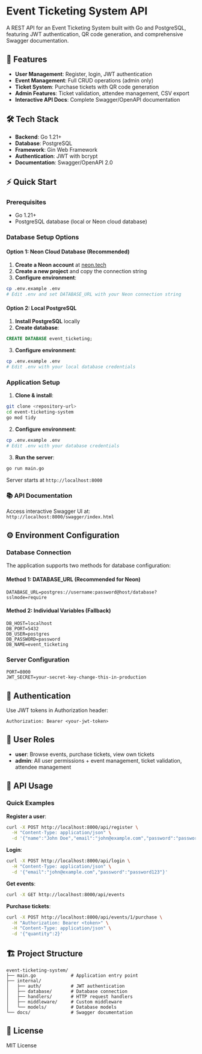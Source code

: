 # Event Ticketing System API

A REST API for an Event Ticketing System built with Go and PostgreSQL, featuring JWT authentication, QR code generation, and comprehensive Swagger documentation.

## 🚀 Features

- **User Management**: Register, login, JWT authentication
- **Event Management**: Full CRUD operations (admin only)
- **Ticket System**: Purchase tickets with QR code generation
- **Admin Features**: Ticket validation, attendee management, CSV export
- **Interactive API Docs**: Complete Swagger/OpenAPI documentation

## 🛠️ Tech Stack

- **Backend**: Go 1.21+
- **Database**: PostgreSQL
- **Framework**: Gin Web Framework
- **Authentication**: JWT with bcrypt
- **Documentation**: Swagger/OpenAPI 2.0

## ⚡ Quick Start

### Prerequisites

- Go 1.21+
- PostgreSQL database (local or Neon cloud database)

### Database Setup Options

#### Option 1: Neon Cloud Database (Recommended)

1. **Create a Neon account** at [neon.tech](https://neon.tech)
2. **Create a new project** and copy the connection string
3. **Configure environment**:

```bash
cp .env.example .env
# Edit .env and set DATABASE_URL with your Neon connection string
```

#### Option 2: Local PostgreSQL

1. **Install PostgreSQL** locally
2. **Create database**:

```sql
CREATE DATABASE event_ticketing;
```

3. **Configure environment**:

```bash
cp .env.example .env
# Edit .env with your local database credentials
```

### Application Setup

1. **Clone & install**:

```bash
git clone <repository-url>
cd event-ticketing-system
go mod tidy
```

2. **Configure environment**:

```bash
cp .env.example .env
# Edit .env with your database credentials
```

3. **Run the server**:

```bash
go run main.go
```

Server starts at `http://localhost:8000`

### 📚 API Documentation

Access interactive Swagger UI at: `http://localhost:8000/swagger/index.html`

## ⚙️ Environment Configuration

### Database Connection

The application supports two methods for database configuration:

#### Method 1: DATABASE_URL (Recommended for Neon)

```env
DATABASE_URL=postgres://username:password@host/database?sslmode=require
```

#### Method 2: Individual Variables (Fallback)

```env
DB_HOST=localhost
DB_PORT=5432
DB_USER=postgres
DB_PASSWORD=password
DB_NAME=event_ticketing
```

### Server Configuration

```env
PORT=8000
JWT_SECRET=your-secret-key-change-this-in-production
```

## 🔑 Authentication

Use JWT tokens in Authorization header:

```
Authorization: Bearer <your-jwt-token>
```

## 👥 User Roles

- **user**: Browse events, purchase tickets, view own tickets
- **admin**: All user permissions + event management, ticket validation, attendee management

## 📱 API Usage

### Quick Examples

**Register a user**:

```bash
curl -X POST http://localhost:8000/api/register \
  -H "Content-Type: application/json" \
  -d '{"name":"John Doe","email":"john@example.com","password":"password123"}'
```

**Login**:

```bash
curl -X POST http://localhost:8000/api/login \
  -H "Content-Type: application/json" \
  -d '{"email":"john@example.com","password":"password123"}'
```

**Get events**:

```bash
curl -X GET http://localhost:8000/api/events
```

**Purchase tickets**:

```bash
curl -X POST http://localhost:8000/api/events/1/purchase \
  -H "Authorization: Bearer <token>" \
  -H "Content-Type: application/json" \
  -d '{"quantity":2}'
```

## 🏗️ Project Structure

```
event-ticketing-system/
├── main.go             # Application entry point
├── internal/
│   ├── auth/           # JWT authentication
│   ├── database/       # Database connection
│   ├── handlers/       # HTTP request handlers
│   ├── middleware/     # Custom middleware
│   └── models/         # Database models
└── docs/               # Swagger documentation
```

## 📄 License

MIT License
